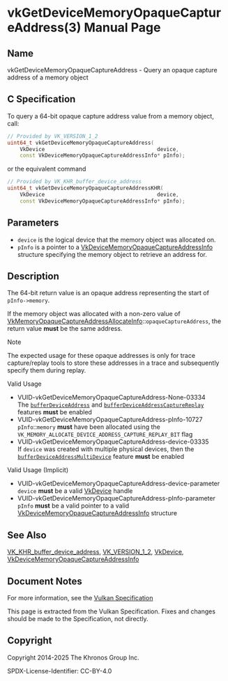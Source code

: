 # vkGetDeviceMemoryOpaqueCaptureAddress(3) Manual Page

## Name

vkGetDeviceMemoryOpaqueCaptureAddress - Query an opaque capture address of a memory object



## [](#_c_specification)C Specification

To query a 64-bit opaque capture address value from a memory object, call:

```c++
// Provided by VK_VERSION_1_2
uint64_t vkGetDeviceMemoryOpaqueCaptureAddress(
    VkDevice                                    device,
    const VkDeviceMemoryOpaqueCaptureAddressInfo* pInfo);
```

or the equivalent command

```c++
// Provided by VK_KHR_buffer_device_address
uint64_t vkGetDeviceMemoryOpaqueCaptureAddressKHR(
    VkDevice                                    device,
    const VkDeviceMemoryOpaqueCaptureAddressInfo* pInfo);
```

## [](#_parameters)Parameters

- `device` is the logical device that the memory object was allocated on.
- `pInfo` is a pointer to a [VkDeviceMemoryOpaqueCaptureAddressInfo](https://registry.khronos.org/vulkan/specs/latest/man/html/VkDeviceMemoryOpaqueCaptureAddressInfo.html) structure specifying the memory object to retrieve an address for.

## [](#_description)Description

The 64-bit return value is an opaque address representing the start of `pInfo->memory`.

If the memory object was allocated with a non-zero value of [VkMemoryOpaqueCaptureAddressAllocateInfo](https://registry.khronos.org/vulkan/specs/latest/man/html/VkMemoryOpaqueCaptureAddressAllocateInfo.html)::`opaqueCaptureAddress`, the return value **must** be the same address.

Note

The expected usage for these opaque addresses is only for trace capture/replay tools to store these addresses in a trace and subsequently specify them during replay.

Valid Usage

- [](#VUID-vkGetDeviceMemoryOpaqueCaptureAddress-None-03334)VUID-vkGetDeviceMemoryOpaqueCaptureAddress-None-03334  
  The [`bufferDeviceAddress`](https://registry.khronos.org/vulkan/specs/latest/html/vkspec.html#features-bufferDeviceAddress) and [`bufferDeviceAddressCaptureReplay`](https://registry.khronos.org/vulkan/specs/latest/html/vkspec.html#features-bufferDeviceAddressCaptureReplay) features **must** be enabled
- [](#VUID-vkGetDeviceMemoryOpaqueCaptureAddress-pInfo-10727)VUID-vkGetDeviceMemoryOpaqueCaptureAddress-pInfo-10727  
  `pInfo`::`memory` **must** have been allocated using the `VK_MEMORY_ALLOCATE_DEVICE_ADDRESS_CAPTURE_REPLAY_BIT` flag
- [](#VUID-vkGetDeviceMemoryOpaqueCaptureAddress-device-03335)VUID-vkGetDeviceMemoryOpaqueCaptureAddress-device-03335  
  If `device` was created with multiple physical devices, then the [`bufferDeviceAddressMultiDevice`](https://registry.khronos.org/vulkan/specs/latest/html/vkspec.html#features-bufferDeviceAddressMultiDevice) feature **must** be enabled

Valid Usage (Implicit)

- [](#VUID-vkGetDeviceMemoryOpaqueCaptureAddress-device-parameter)VUID-vkGetDeviceMemoryOpaqueCaptureAddress-device-parameter  
  `device` **must** be a valid [VkDevice](https://registry.khronos.org/vulkan/specs/latest/man/html/VkDevice.html) handle
- [](#VUID-vkGetDeviceMemoryOpaqueCaptureAddress-pInfo-parameter)VUID-vkGetDeviceMemoryOpaqueCaptureAddress-pInfo-parameter  
  `pInfo` **must** be a valid pointer to a valid [VkDeviceMemoryOpaqueCaptureAddressInfo](https://registry.khronos.org/vulkan/specs/latest/man/html/VkDeviceMemoryOpaqueCaptureAddressInfo.html) structure

## [](#_see_also)See Also

[VK\_KHR\_buffer\_device\_address](https://registry.khronos.org/vulkan/specs/latest/man/html/VK_KHR_buffer_device_address.html), [VK\_VERSION\_1\_2](https://registry.khronos.org/vulkan/specs/latest/man/html/VK_VERSION_1_2.html), [VkDevice](https://registry.khronos.org/vulkan/specs/latest/man/html/VkDevice.html), [VkDeviceMemoryOpaqueCaptureAddressInfo](https://registry.khronos.org/vulkan/specs/latest/man/html/VkDeviceMemoryOpaqueCaptureAddressInfo.html)

## [](#_document_notes)Document Notes

For more information, see the [Vulkan Specification](https://registry.khronos.org/vulkan/specs/latest/html/vkspec.html#vkGetDeviceMemoryOpaqueCaptureAddress)

This page is extracted from the Vulkan Specification. Fixes and changes should be made to the Specification, not directly.

## [](#_copyright)Copyright

Copyright 2014-2025 The Khronos Group Inc.

SPDX-License-Identifier: CC-BY-4.0